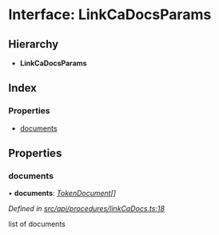 # Interface: LinkCaDocsParams

## Hierarchy

* **LinkCaDocsParams**

## Index

### Properties

* [documents](linkcadocsparams.md#documents)

## Properties

###  documents

• **documents**: *[TokenDocument](tokendocument.md)[]*

*Defined in [src/api/procedures/linkCaDocs.ts:18](https://github.com/PolymathNetwork/polymesh-sdk/blob/cfab557b/src/api/procedures/linkCaDocs.ts#L18)*

list of documents
